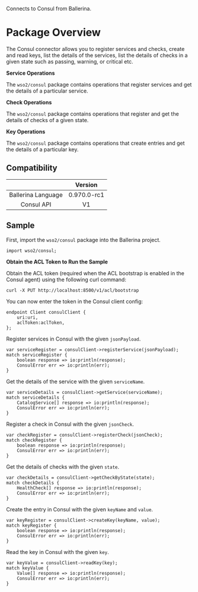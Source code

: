 Connects to Consul from Ballerina.

# Package Overview

The Consul connector allows you to register services and checks, create and read keys, list the details
 of the services, list the details of checks in a given state such as passing, warning, or critical etc.

**Service Operations**

The `wso2/consul` package contains operations that register services and get the details of a particular service.

**Check Operations**

The `wso2/consul` package contains operations that register and get the details of checks of a given state.

**Key Operations**

The `wso2/consul` package contains operations that create entries and get the details of a particular key.


## Compatibility

|                                 |       Version                  |
|  :---------------------------:  |  :---------------------------: |
|  Ballerina Language     |    0.970.0-rc1                |
|  Consul API             |   V1                           |

## Sample

First, import the `wso2/consul` package into the Ballerina project.

```ballerina
import wso2/consul;
```

**Obtain the ACL Token to Run the Sample**

Obtain the ACL token (required when the ACL bootstrap is enabled in the Consul agent) using the following curl command:
```ballerina
curl -X PUT http://localhost:8500/v1/acl/bootstrap
```

You can now enter the token in the Consul client config:
```ballerina
endpoint Client consulClient {
    uri:uri,
    aclToken:aclToken,
};
```

Register services in Consul with the given `jsonPayload`.
```ballerina
var serviceRegister = consulClient->registerService(jsonPayload);
match serviceRegister {
    boolean response => io:println(response);
    ConsulError err => io:println(err);
}
```

Get the details of the service with the given `serviceName`.
```ballerina
var serviceDetails = consulClient->getService(serviceName);
match serviceDetails {
    CatalogService[] response => io:println(response);
    ConsulError err => io:println(err);
}
```

Register a check in Consul with the given `jsonCheck`.
```ballerina
var checkRegister = consulClient->registerCheck(jsonCheck);
match checkRegister {
    boolean response => io:println(response);
    ConsulError err => io:println(err);
}
```

Get the details of checks with the given `state`.
```ballerina
var checkDetails = consulClient->getCheckByState(state);
match checkDetails {
    HealthCheck[] response => io:println(response);
    ConsulError err => io:println(err);
}
```

Create the entry in Consul with the given `keyName` and `value`.
```ballerina
var keyRegister = consulClient->createKey(keyName, value);
match keyRegister {
    boolean response => io:println(response);
    ConsulError err => io:println(err);
}
```

Read the key in Consul with the given `key`.
```ballerina
var keyValue = consulClient->readKey(key);
match keyValue {
    Value[] response => io:println(response);
    ConsulError err => io:println(err);
}
```
